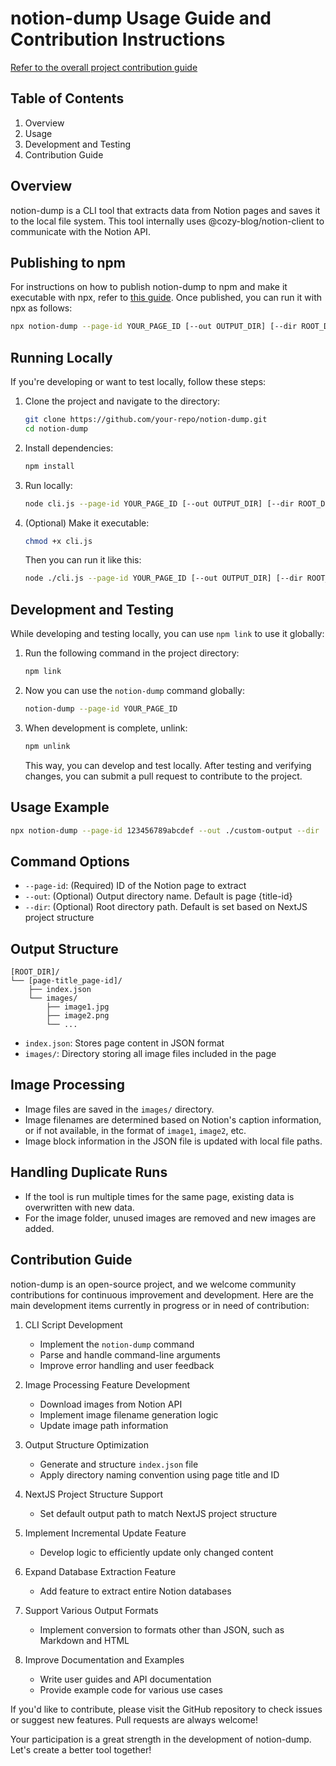 # notion-dump Usage Guide and Contribution Instructions

[Refer to the overall project contribution guide](../../CONTRIBUTING.md)

## Table of Contents

1. Overview
2. Usage
3. Development and Testing
4. Contribution Guide

## Overview

notion-dump is a CLI tool that extracts data from Notion pages and saves it to the local file system. This tool internally uses @cozy-blog/notion-client to communicate with the Notion API.

## Publishing to npm

For instructions on how to publish notion-dump to npm and make it executable with npx, refer to [this guide](https://deepgram.com/learn/npx-script). Once published, you can run it with npx as follows:

```bash
npx notion-dump --page-id YOUR_PAGE_ID [--out OUTPUT_DIR] [--dir ROOT_DIR]
```

## Running Locally

If you're developing or want to test locally, follow these steps:

1. Clone the project and navigate to the directory:
   ```bash
   git clone https://github.com/your-repo/notion-dump.git
   cd notion-dump
   ```
2. Install dependencies:
   ```bash
   npm install
   ```
3. Run locally:
   ```bash
   node cli.js --page-id YOUR_PAGE_ID [--out OUTPUT_DIR] [--dir ROOT_DIR]
   ```
4. (Optional) Make it executable:
   ```bash
   chmod +x cli.js
   ```
   Then you can run it like this:
   ```bash
   node ./cli.js --page-id YOUR_PAGE_ID [--out OUTPUT_DIR] [--dir ROOT_DIR]
   ```

## Development and Testing

While developing and testing locally, you can use `npm link` to use it globally:

1. Run the following command in the project directory:
   ```bash
   npm link
   ```
2. Now you can use the `notion-dump` command globally:
   ```bash
   notion-dump --page-id YOUR_PAGE_ID
   ```
3. When development is complete, unlink:
   ```bash
   npm unlink
   ```
   This way, you can develop and test locally. After testing and verifying changes, you can submit a pull request to contribute to the project.

## Usage Example

```bash
npx notion-dump --page-id 123456789abcdef --out ./custom-output --dir ./my-project/public
```

## Command Options

- `--page-id`: (Required) ID of the Notion page to extract
- `--out`: (Optional) Output directory name. Default is page {title-id}
- `--dir`: (Optional) Root directory path. Default is set based on NextJS project structure

## Output Structure

```
[ROOT_DIR]/
└── [page-title_page-id]/
    ├── index.json
    └── images/
        ├── image1.jpg
        ├── image2.png
        └── ...
```

- `index.json`: Stores page content in JSON format
- `images/`: Directory storing all image files included in the page

## Image Processing

- Image files are saved in the `images/` directory.
- Image filenames are determined based on Notion's caption information, or if not available, in the format of `image1`, `image2`, etc.
- Image block information in the JSON file is updated with local file paths.

## Handling Duplicate Runs

- If the tool is run multiple times for the same page, existing data is overwritten with new data.
- For the image folder, unused images are removed and new images are added.

## Contribution Guide

notion-dump is an open-source project, and we welcome community contributions for continuous improvement and development. Here are the main development items currently in progress or in need of contribution:

1. CLI Script Development

   - Implement the `notion-dump` command
   - Parse and handle command-line arguments
   - Improve error handling and user feedback

2. Image Processing Feature Development

   - Download images from Notion API
   - Implement image filename generation logic
   - Update image path information

3. Output Structure Optimization

   - Generate and structure `index.json` file
   - Apply directory naming convention using page title and ID

4. NextJS Project Structure Support

   - Set default output path to match NextJS project structure

5. Implement Incremental Update Feature

   - Develop logic to efficiently update only changed content

6. Expand Database Extraction Feature

   - Add feature to extract entire Notion databases

7. Support Various Output Formats

   - Implement conversion to formats other than JSON, such as Markdown and HTML

8. Improve Documentation and Examples
   - Write user guides and API documentation
   - Provide example code for various use cases

If you'd like to contribute, please visit the GitHub repository to check issues or suggest new features. Pull requests are always welcome!

Your participation is a great strength in the development of notion-dump. Let's create a better tool together!

